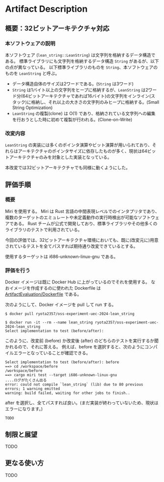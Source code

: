 # Artifact Description

## 概要：32ビットアーキテクチャ対応

### 本ソフトウェアの説明

本ソフトウェア (`lean_string::LeanString`) は文字列を格納するデータ構造である。
標準ライブラリにも文字列を格納するデータ構造 `String` があるが、以下の点が異なっている。
以下標準ライブラリのものを `String`、本ソフトウェアのものを `LeanString` と呼ぶ。

- データ構造自体のサイズは2ワードである。(`String` は3ワード)
- `String` は1バイト以上の文字列をヒープに格納するが、`LeanString` は2ワード分(64ビットアーキテクチャであれば16バイト)の文字列をインライン(スタック)に格納し、それ以上の大きさの文字列のみヒープに格納する。(Small String Optimization)
- `LeanString` の複製(clone) は O(1) であり、格納されている文字列への編集を行おうとした時に初めて複製が行われる。(Clone-on-Write)

### 改変内容

`LeanString` の実装には多くのポインタ演算やビット演算が用いられており、それらはアーキテクチャのポインタサイズに依存したものが多く、現状は64ビットアーキテクチャのみを対象とした実装となっている。

本改変では32ビットアーキテクチャでも同様に動くようにした。

## 評価手順

### 概要

Miri を使用する。
Miri は Rust 言語の中間表現レベルでのインタプリタであり、複数のターゲットのエミュレートや未定義動作の実行時検出が可能なソフトウェアである。
Rust チームが公式で開発しており、標準ライブラリやその他多くのライブラリのテストで利用されている。

今回の評価では、32ビットアーキテクチャ環境においても、既に(改変元に)用意されているテストを全てパスすれば期待通り改変できているとする。

使用するターゲットは i686-unknown-linux-gnu である。

### 評価を行う

Docker イメージは既に Docker Hub に上がっているのでそれを使用する。
なおイメージを作成するのに使われた Dockerfile は [ArtifactEvaluation/Dockerfile](./ArtifactEvaluation/Dockerfile) である。

次のようにして、Docker イメージを pull して run する。

```console
$ docker pull ryota2357/oss-experiment-uec-2024-lean_string

$ docker run -it --rm --name lean_string ryota2357/oss-experiment-uec-2024-lean_string
Select implementation to test (before/after):
```

このように、改変前 (before) か改変後 (after) のどちらのテストを実行するか聞かれるので、それに答える。
例えば、before を選択すると、次のようにコンパイルエラーとなっていることが確認できる。

```console
Select implementation to test (before/after): before
==> cd /workspace/before
/workspace/before
==> cargo miri test --target i686-unknown-linux-gnu
....ログがたくさん出る
error: could not compile `lean_string` (lib) due to 80 previous errors; 1 warning emitted
warning: build failed, waiting for other jobs to finish..
```

after を選択し、全てパスすれば良い。(まだ実装が終わっていないため、現状はエラーになります。)

```console
TODO
```

## 制限と展望

TODO

## 更なる使い方

TODO
